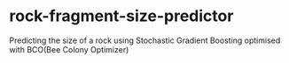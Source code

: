 # rock-fragment-size-predictor
Predicting the size of a rock using Stochastic Gradient Boosting optimised with BCO(Bee Colony Optimizer)
